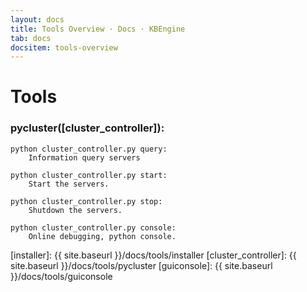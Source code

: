 ```yaml
---
layout: docs
title: Tools Overview · Docs · KBEngine
tab: docs
docsitem: tools-overview
---
```


Tools
========

### pycluster([cluster_controller]):

	python cluster_controller.py query: 
		Information query servers

	python cluster_controller.py start: 
		Start the servers.

	python cluster_controller.py stop: 
		Shutdown the servers.

	python cluster_controller.py console: 
		Online debugging, python console.




[installer]: {{ site.baseurl }}/docs/tools/installer
[cluster_controller]: {{ site.baseurl }}/docs/tools/pycluster
[guiconsole]: {{ site.baseurl }}/docs/tools/guiconsole
	